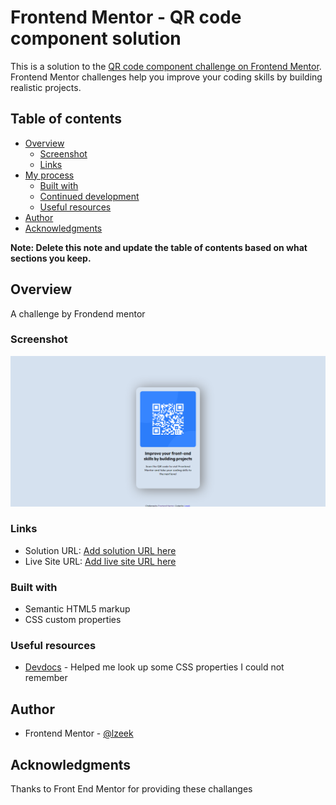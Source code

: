 # Frontend Mentor - QR code component solution

This is a solution to the [QR code component challenge on Frontend Mentor](https://www.frontendmentor.io/challenges/qr-code-component-iux_sIO_H). Frontend Mentor challenges help you improve your coding skills by building realistic projects. 

## Table of contents

- [Overview](#overview)
  - [Screenshot](#screenshot)
  - [Links](#links)
- [My process](#my-process)
  - [Built with](#built-with)
  - [Continued development](#continued-development)
  - [Useful resources](#useful-resources)
- [Author](#author)
- [Acknowledgments](#acknowledgments)

**Note: Delete this note and update the table of contents based on what sections you keep.**

## Overview

A challenge by Frondend mentor

### Screenshot

![](./qr-challenge-project-screenshot.png)


### Links

- Solution URL: [Add solution URL here](https://github.com/lzeek/qr-challenge)
- Live Site URL: [Add live site URL here](https://your-live-site-url.com)

### Built with

- Semantic HTML5 markup
- CSS custom properties

### Useful resources

- [Devdocs](https://devdocs.io/) - Helped me look up some CSS properties I could not remember

## Author

- Frontend Mentor - [@lzeek](https://www.frontendmentor.io/profile/lzeek)


## Acknowledgments

Thanks to Front End Mentor for providing these challanges
